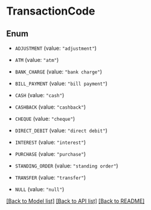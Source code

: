 # TransactionCode

## Enum


* `ADJUSTMENT` (value: `"adjustment"`)

* `ATM` (value: `"atm"`)

* `BANK_CHARGE` (value: `"bank charge"`)

* `BILL_PAYMENT` (value: `"bill payment"`)

* `CASH` (value: `"cash"`)

* `CASHBACK` (value: `"cashback"`)

* `CHEQUE` (value: `"cheque"`)

* `DIRECT_DEBIT` (value: `"direct debit"`)

* `INTEREST` (value: `"interest"`)

* `PURCHASE` (value: `"purchase"`)

* `STANDING_ORDER` (value: `"standing order"`)

* `TRANSFER` (value: `"transfer"`)

* `NULL` (value: `"null"`)


[[Back to Model list]](../README.md#documentation-for-models) [[Back to API list]](../README.md#documentation-for-api-endpoints) [[Back to README]](../README.md)


